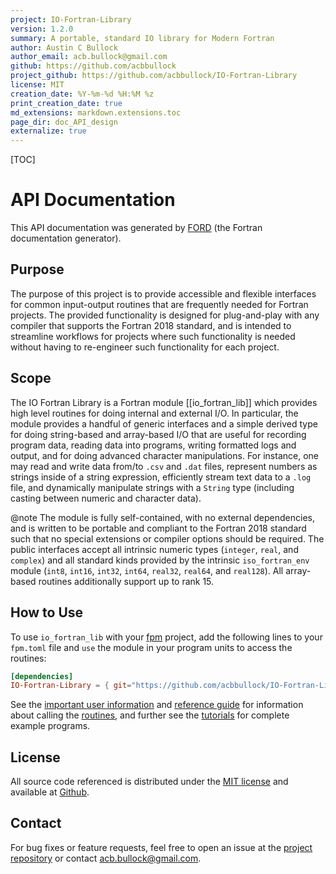 ```yaml
---
project: IO-Fortran-Library
version: 1.2.0
summary: A portable, standard IO library for Modern Fortran
author: Austin C Bullock
author_email: acb.bullock@gmail.com
github: https://github.com/acbbullock
project_github: https://github.com/acbbullock/IO-Fortran-Library
license: MIT
creation_date: %Y-%m-%d %H:%M %z
print_creation_date: true
md_extensions: markdown.extensions.toc
page_dir: doc_API_design
externalize: true
---
```


[TOC]

# API Documentation

This API documentation was generated by [FORD](https://github.com/Fortran-FOSS-Programmers/ford) (the Fortran documentation generator).

## Purpose

The purpose of this project is to provide accessible and flexible interfaces for common input-output routines that are frequently needed for Fortran projects. The provided functionality is designed for plug-and-play with any compiler that supports the Fortran 2018 standard, and is intended to streamline workflows for projects where such functionality is needed without having to re-engineer such functionality for each project.

## Scope

The IO Fortran Library is a Fortran module [[io_fortran_lib]] which provides high level routines for doing internal and external I/O. In particular, the module provides a handful of generic interfaces and a simple derived type for doing string-based and array-based I/O that are useful for recording program data, reading data into programs, writing formatted logs and output, and for doing advanced character manipulations. For instance, one may read and write data from/to `.csv` and `.dat` files, represent numbers as strings inside of a string expression, efficiently stream text data to a `.log` file, and dynamically manipulate strings with a `String` type (including casting between numeric and character data).

@note The module is fully self-contained, with no external dependencies, and is written to be portable and compliant to the Fortran 2018 standard such that no special extensions or compiler options should be required. The public interfaces accept all intrinsic numeric types (`integer`, `real`, and `complex`) and all standard kinds provided by the intrinsic `iso_fortran_env` module (`int8`, `int16`, `int32`, `int64`, `real32`, `real64`, and `real128`). All array-based routines additionally support up to rank 15.

## How to Use

To use `io_fortran_lib` with your [fpm](https://github.com/fortran-lang/fpm) project, add the following lines to your `fpm.toml` file and `use` the module in your program units to access the routines:

```toml
[dependencies]
IO-Fortran-Library = { git="https://github.com/acbbullock/IO-Fortran-Library", branch="main" }
```

See the [important user information](page/UserInfo/index.html) and [reference guide](page/Ref/index.html) for information about calling the [routines](lists/procedures.html), and further see the [tutorials](page/Examples/index.html) for complete example programs.

## License

All source code referenced is distributed under the [MIT license](https://github.com/acbbullock/IO-Fortran-Library/blob/main/LICENCE) and available at [Github](https://github.com/acbbullock/IO-Fortran-Library).

## Contact

For bug fixes or feature requests, feel free to open an issue at the [project repository](https://github.com/acbbullock/IO-Fortran-Library) or contact [acb.bullock@gmail.com](mailto:acb.bullock@gmail.com).
